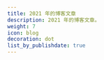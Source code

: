 ```yaml
---
title: 2021 年的博客文章
description: 2021 年的博客文章。
weight: 7
icon: blog
decoration: dot
list_by_publishdate: true
---
```

